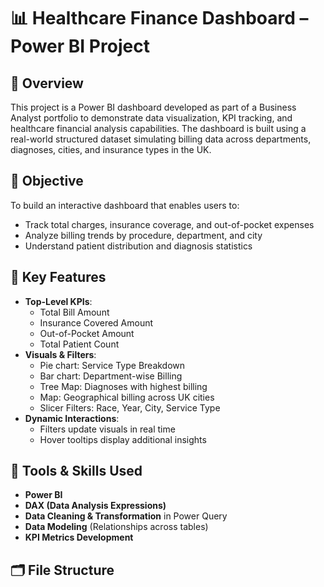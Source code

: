 # 📊 Healthcare Finance Dashboard – Power BI Project

## 🧠 Overview
This project is a Power BI dashboard developed as part of a Business Analyst portfolio to demonstrate data visualization, KPI tracking, and healthcare financial analysis capabilities. The dashboard is built using a real-world structured dataset simulating billing data across departments, diagnoses, cities, and insurance types in the UK.

## 🎯 Objective
To build an interactive dashboard that enables users to:
- Track total charges, insurance coverage, and out-of-pocket expenses
- Analyze billing trends by procedure, department, and city
- Understand patient distribution and diagnosis statistics

## 📌 Key Features
- **Top-Level KPIs**: 
  - Total Bill Amount
  - Insurance Covered Amount
  - Out-of-Pocket Amount
  - Total Patient Count
- **Visuals & Filters**:
  - Pie chart: Service Type Breakdown
  - Bar chart: Department-wise Billing
  - Tree Map: Diagnoses with highest billing
  - Map: Geographical billing across UK cities
  - Slicer Filters: Race, Year, City, Service Type
- **Dynamic Interactions**:
  - Filters update visuals in real time
  - Hover tooltips display additional insights

## 🧰 Tools & Skills Used
- **Power BI**
- **DAX (Data Analysis Expressions)**
- **Data Cleaning & Transformation** in Power Query
- **Data Modeling** (Relationships across tables)
- **KPI Metrics Development**

## 🗂️ File Structure
